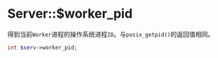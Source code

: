 # Server::$worker_pid

得到当前`Worker`进程的操作系统进程`ID`。与`posix_getpid()`的返回值相同。

```php
int $serv->worker_pid;
```